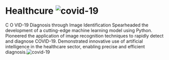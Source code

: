 # Healthcure  ![covid-19](https://github.com/coder2648/Healthcure/assets/54682738/2ba1d056-7305-4fe4-9b63-2643408e44fe)

        
C O VID-19 Diagnosis through Image Identification Spearheaded the development of a cutting-edge machine learning model using Python. Pioneered the application of image recognition techniques to rapidly detect and diagnose COVID-19. Demonstrated innovative use of artificial intelligence in the healthcare sector, enabling precise and efficient diagnosis.![covid-19](https://github.com/coder2648/Healthcure/assets/54682738/95c853df-a8d5-464f-9d17-ea6acbeb116c)
